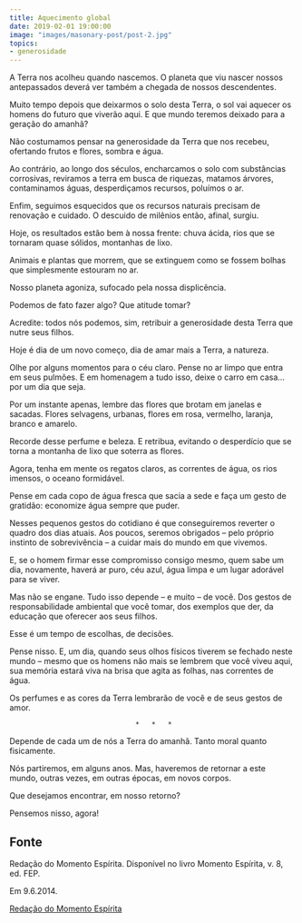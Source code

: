 ```yaml
---
title: Aquecimento global
date: 2019-02-01 19:00:00
image: "images/masonary-post/post-2.jpg"
topics: 
- generosidade
---
```


A Terra nos acolheu quando nascemos. O planeta que viu nascer nossos
antepassados deverá ver também a chegada de nossos descendentes.

Muito tempo depois que deixarmos o solo desta Terra, o sol vai aquecer os
homens do futuro que viverão aqui. E que mundo teremos deixado para a geração
do amanhã?

Não costumamos pensar na generosidade da Terra que nos recebeu, ofertando
frutos e flores, sombra e água.

Ao contrário, ao longo dos séculos, encharcamos o solo com substâncias
corrosivas, reviramos a terra em busca de riquezas, matamos árvores,
contaminamos águas, desperdiçamos recursos, poluímos o ar.

Enfim, seguimos esquecidos que os recursos naturais precisam de renovação e
cuidado. O descuido de milênios então, afinal, surgiu.

Hoje, os resultados estão bem à nossa frente: chuva ácida, rios que se tornaram
quase sólidos, montanhas de lixo.

Animais e plantas que morrem, que se extinguem como se fossem bolhas que
simplesmente estouram no ar.

Nosso planeta agoniza, sufocado pela nossa displicência.

Podemos de fato fazer algo? Que atitude tomar?

Acredite: todos nós podemos, sim, retribuir a generosidade desta Terra que
nutre seus filhos.

Hoje é dia de um novo começo, dia de amar mais a Terra, a natureza.

Olhe por alguns momentos para o céu claro. Pense no ar limpo que entra em seus
pulmões. E em homenagem a tudo isso, deixe o carro em casa... por um dia que
seja.

Por um instante apenas, lembre das flores que brotam em janelas e sacadas.
Flores selvagens, urbanas, flores em rosa, vermelho, laranja, branco e amarelo.

Recorde desse perfume e beleza. E retribua, evitando o desperdício que se torna
a montanha de lixo que soterra as flores.

Agora, tenha em mente os regatos claros, as correntes de água, os rios imensos,
o oceano formidável.

Pense em cada copo de água fresca que sacia a sede e faça um gesto de gratidão:
economize água sempre que puder.

Nesses pequenos gestos do cotidiano é que conseguiremos reverter o quadro dos
dias atuais. Aos poucos, seremos obrigados – pelo próprio instinto de
sobrevivência – a cuidar mais do mundo em que vivemos.

E, se o homem firmar esse compromisso consigo mesmo, quem sabe um dia,
novamente, haverá ar puro, céu azul, água limpa e um lugar adorável para se
viver.

Mas não se engane. Tudo isso depende – e muito – de você. Dos gestos de
responsabilidade ambiental que você tomar, dos exemplos que der, da educação
que oferecer aos seus filhos.

Esse é um tempo de escolhas, de decisões.

Pense nisso. E, um dia, quando seus olhos físicos tiverem se fechado neste
mundo – mesmo que os homens não mais se lembrem que você viveu aqui, sua
memória estará viva na brisa que agita as folhas, nas correntes de água.

Os perfumes e as cores da Terra lembrarão de você e de seus gestos de amor.

                                   *   *   *

Depende de cada um de nós a Terra do amanhã. Tanto moral quanto fisicamente.

Nós partiremos, em alguns anos. Mas, haveremos de retornar a este mundo, outras
vezes, em outras épocas, em novos corpos.

Que desejamos encontrar, em nosso retorno?

Pensemos nisso, agora! 

## Fonte
Redação do Momento Espírita.
Disponível no livro Momento Espírita, v. 8, ed. FEP.

Em 9.6.2014.


[Redação do Momento Espírita](http://momento.com.br/pt/ler_texto.php?id=4158)
